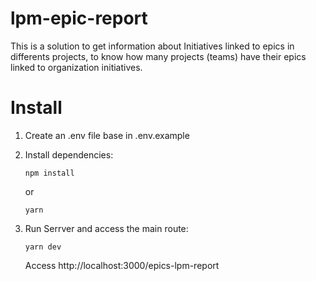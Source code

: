 # lpm-epic-report

This is a solution to get information about Initiatives linked to epics in differents projects, to know how many projects (teams) have their epics linked to organization initiatives.

# Install

1. Create an .env file base in .env.example

2. Install dependencies:

   ```npm install```
   
   or
   
   ```yarn```
   
 3. Run Serrver and access the main route:
 
    ```yarn dev```
    
    Access http://localhost:3000/epics-lpm-report
